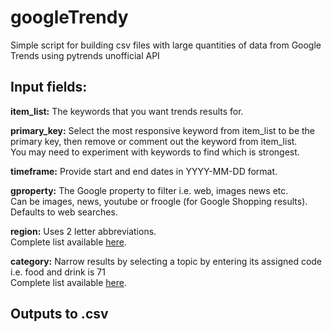 # googleTrendy
Simple script for building csv files with large quantities of data from Google Trends using pytrends unofficial API

## Input fields:  

**item_list:** The keywords that you want trends results for.  

**primary_key:** Select the most responsive keyword from item_list to be the primary key, then remove or comment out the keyword from item_list.  
You may need to experiment with keywords to find which is strongest.

**timeframe:** Provide start and end dates in YYYY-MM-DD format.

**gproperty:** The Google property to filter i.e. web, images news etc.  
Can be images, news, youtube or froogle (for Google Shopping results).  
Defaults to web searches.

**region:** Uses 2 letter abbreviations.  
Complete list available [here](https://en.wikipedia.org/wiki/ISO_3166-1_alpha-2).

**category:** Narrow results by selecting a topic by entering its assigned code i.e. food and drink is 71  
Complete list available [here](https://github.com/pat310/google-trends-api/wiki/Google-Trends-Categories).  
  
## Outputs to .csv
